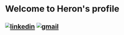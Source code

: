# Welcome to Heron's profile

[![linkedin](https://img.shields.io/badge/LinkedIn-0077B5?style=for-the-badge&logo=linkedin&logoColor=white)][1]
[![gmail](https://img.shields.io/badge/Gmail-D14836?style=for-the-badge&logo=gmail&logoColor=white)][2]
---
[1]: https://www.linkedin.com/in/heron-amaral-49a9a1179/
[2]: heron.amaral@gmail.com
